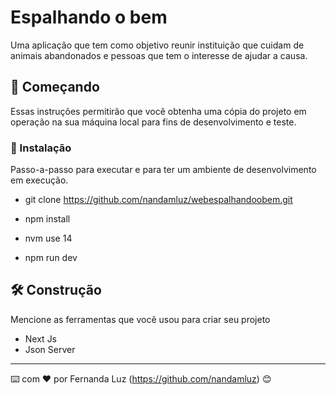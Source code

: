 # Espalhando o bem

Uma aplicação que tem como objetivo reunir instituição que cuidam de animais abandonados e pessoas que tem o interesse de ajudar a causa.
 
## 🚀 Começando

Essas instruções permitirão que você obtenha uma cópia do projeto em operação na sua máquina local para fins de desenvolvimento e teste.

### 🔧 Instalação

Passo-a-passo para executar e para ter um ambiente de desenvolvimento em execução.

- git clone https://github.com/nandamluz/webespalhandoobem.git

- npm install

- nvm use 14

- npm run dev 

## 🛠️ Construção

Mencione as ferramentas que você usou para criar seu projeto

* Next Js
* Json Server

---
⌨️ com ❤️ por Fernanda Luz (https://github.com/nandamluz) 😊
